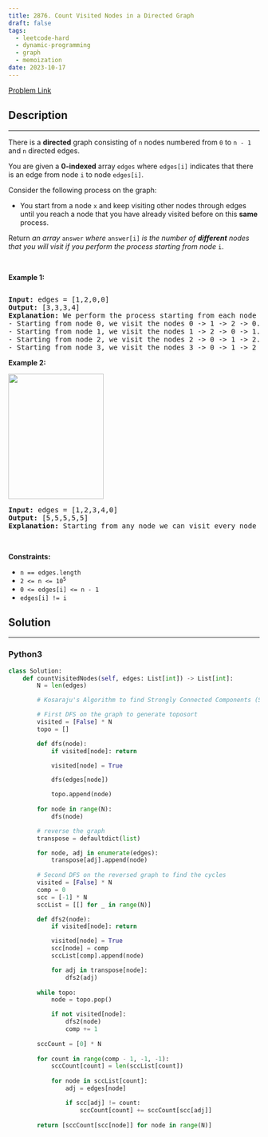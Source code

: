 ```yaml
---
title: 2876. Count Visited Nodes in a Directed Graph
draft: false
tags: 
  - leetcode-hard
  - dynamic-programming
  - graph
  - memoization
date: 2023-10-17
---
```


[Problem Link](https://leetcode.com/problems/count-visited-nodes-in-a-directed-graph/)

## Description

---
<p>There is a <strong>directed</strong> graph consisting of <code>n</code> nodes numbered from <code>0</code> to <code>n - 1</code> and <code>n</code> directed edges.</p>

<p>You are given a <strong>0-indexed</strong> array <code>edges</code> where <code>edges[i]</code> indicates that there is an edge from node <code>i</code> to node <code>edges[i]</code>.</p>

<p>Consider the following process on the graph:</p>

<ul>
	<li>You start from a node <code>x</code> and keep visiting other nodes through edges until you reach a node that you have already visited before on this <strong>same</strong> process.</li>
</ul>

<p>Return <em>an array </em><code>answer</code><em> where </em><code>answer[i]</code><em> is the number of <strong>different</strong> nodes that you will visit if you perform the process starting from node </em><code>i</code>.</p>

<p>&nbsp;</p>
<p><strong class="example">Example 1:</strong></p>
<img alt="" src="https://assets.leetcode.com/uploads/2023/08/31/graaphdrawio-1.png" />
<pre>
<strong>Input:</strong> edges = [1,2,0,0]
<strong>Output:</strong> [3,3,3,4]
<strong>Explanation:</strong> We perform the process starting from each node in the following way:
- Starting from node 0, we visit the nodes 0 -&gt; 1 -&gt; 2 -&gt; 0. The number of different nodes we visit is 3.
- Starting from node 1, we visit the nodes 1 -&gt; 2 -&gt; 0 -&gt; 1. The number of different nodes we visit is 3.
- Starting from node 2, we visit the nodes 2 -&gt; 0 -&gt; 1 -&gt; 2. The number of different nodes we visit is 3.
- Starting from node 3, we visit the nodes 3 -&gt; 0 -&gt; 1 -&gt; 2 -&gt; 0. The number of different nodes we visit is 4.
</pre>

<p><strong class="example">Example 2:</strong></p>
<img alt="" src="https://assets.leetcode.com/uploads/2023/08/31/graaph2drawio.png" style="width: 191px; height: 251px;" />
<pre>
<strong>Input:</strong> edges = [1,2,3,4,0]
<strong>Output:</strong> [5,5,5,5,5]
<strong>Explanation:</strong> Starting from any node we can visit every node in the graph in the process.
</pre>

<p>&nbsp;</p>
<p><strong>Constraints:</strong></p>

<ul>
	<li><code>n == edges.length</code></li>
	<li><code>2 &lt;= n &lt;= 10<sup>5</sup></code></li>
	<li><code>0 &lt;= edges[i] &lt;= n - 1</code></li>
	<li><code>edges[i] != i</code></li>
</ul>


## Solution

---
### Python3
``` py title='count-visited-nodes-in-a-directed-graph'
class Solution:
    def countVisitedNodes(self, edges: List[int]) -> List[int]:
        N = len(edges)

        # Kosaraju's Algorithm to find Strongly Connected Components (SCC)

        # First DFS on the graph to generate toposort
        visited = [False] * N
        topo = []

        def dfs(node):
            if visited[node]: return

            visited[node] = True

            dfs(edges[node])

            topo.append(node)
        
        for node in range(N):
            dfs(node)

        # reverse the graph
        transpose = defaultdict(list)

        for node, adj in enumerate(edges):
            transpose[adj].append(node)
        
        # Second DFS on the reversed graph to find the cycles
        visited = [False] * N
        comp = 0
        scc = [-1] * N
        sccList = [[] for _ in range(N)]

        def dfs2(node):
            if visited[node]: return 

            visited[node] = True
            scc[node] = comp
            sccList[comp].append(node)

            for adj in transpose[node]:
                dfs2(adj)
        
        while topo:
            node = topo.pop()

            if not visited[node]:
                dfs2(node)
                comp += 1
        
        sccCount = [0] * N
        
        for count in range(comp - 1, -1, -1):
            sccCount[count] = len(sccList[count])
            
            for node in sccList[count]:
                adj = edges[node]

                if scc[adj] != count:
                    sccCount[count] += sccCount[scc[adj]]
    
        return [sccCount[scc[node]] for node in range(N)]
```

